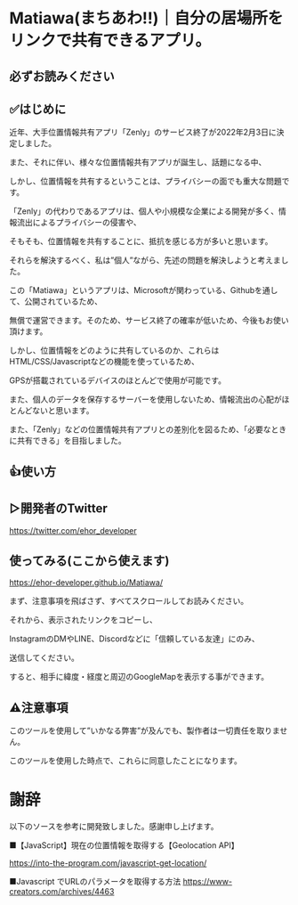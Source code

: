 # Matiawa(まちあわ!!)｜自分の居場所をリンクで共有できるアプリ。
## 必ずお読みください
## ✅はじめに
近年、大手位置情報共有アプリ「Zenly」のサービス終了が2022年2月3日に決定しました。

また、それに伴い、様々な位置情報共有アプリが誕生し、話題になる中、

しかし、位置情報を共有するということは、プライバシーの面でも重大な問題です。

「Zenly」の代わりであるアプリは、個人や小規模な企業による開発が多く、情報流出によるプライバシーの侵害や、

そもそも、位置情報を共有することに、抵抗を感じる方が多いと思います。

それらを解決するべく、私は”個人”ながら、先述の問題を解決しようと考えました。

この「Matiawa」というアプリは、Microsoftが関わっている、Githubを通して、公開されているため、

無償で運営できます。そのため、サービス終了の確率が低いため、今後もお使い頂けます。

しかし、位置情報をどのように共有しているのか、これらはHTML/CSS/Javascriptなどの機能を使っているため、

GPSが搭載されているデバイスのほとんどで使用が可能です。

また、個人のデータを保存するサーバーを使用しないため、情報流出の心配がほとんどないと思います。

また、「Zenly」などの位置情報共有アプリとの差別化を図るため、「必要なときに共有できる」を目指しました。

## 👍使い方
## ▷開発者のTwitter
https://twitter.com/ehor_developer

## 使ってみる(ここから使えます)
https://ehor-developer.github.io/Matiawa/

まず、注意事項を飛ばさず、すべてスクロールしてお読みください。

それから、表示されたリンクをコピーし、

InstagramのDMやLINE、Discordなどに「信頼している友達」にのみ、

送信してください。

すると、相手に緯度・経度と周辺のGoogleMapを表示する事ができます。

## ⚠注意事項
このツールを使用して”いかなる弊害”が及んでも、製作者は一切責任を取りません。

このツールを使用した時点で、これらに同意したことになります。

# 謝辞
以下のソースを参考に開発致しました。感謝申し上げます。

■【JavaScript】現在の位置情報を取得する【Geolocation API】

https://into-the-program.com/javascript-get-location/

■Javascript でURLのパラメータを取得する方法
https://www-creators.com/archives/4463

